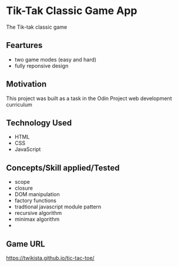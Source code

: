 # Tik-Tak Classic Game App

The Tik-tak classic game

## Feartures

- two game modes (easy and hard)
- fully reponsive design

## Motivation

This project was built as a task in the Odin Project web development curriculum

## Technology Used

- HTML
- CSS
- JavaScript

## Concepts/Skill applied/Tested

- scope
- closure
- DOM manipulation
- factory functions
- tradtional javascript module pattern
- recursive algorithm
- minimax algorithm
-

## Game URL

https://twikista.github.io/tic-tac-toe/
